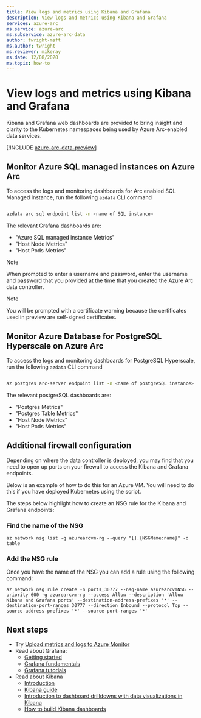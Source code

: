 ```yaml
---
title: View logs and metrics using Kibana and Grafana
description: View logs and metrics using Kibana and Grafana
services: azure-arc
ms.service: azure-arc
ms.subservice: azure-arc-data
author: twright-msft
ms.author: twright
ms.reviewer: mikeray
ms.date: 12/08/2020
ms.topic: how-to
---
```


# View logs and metrics using Kibana and Grafana

Kibana and Grafana web dashboards are provided to bring insight and clarity to the Kubernetes namespaces being used by Azure Arc-enabled data services.

[!INCLUDE [azure-arc-data-preview](../../../includes/azure-arc-data-preview.md)]


## Monitor Azure SQL managed instances on Azure Arc

To access the logs and monitoring dashboards for Arc enabled SQL Managed Instance, run the following `azdata` CLI command

```bash

azdata arc sql endpoint list -n <name of SQL instance>

```
The relevant Grafana dashboards are:

* "Azure SQL managed instance Metrics"
* "Host Node Metrics"
* "Host Pods Metrics"


> [!NOTE]
>  When prompted to enter a username and password, enter the username and password that you provided at the time that you created the Azure Arc data controller.

> [!NOTE]
>  You will be prompted with a certificate warning because the certificates used in preview are self-signed certificates.


## Monitor Azure Database for PostgreSQL Hyperscale on Azure Arc

To access the logs and monitoring dashboards for PostgreSQL Hyperscale, run the following `azdata` CLI command

```bash

az postgres arc-server endpoint list -n <name of postgreSQL instance>

```

The relevant postgreSQL dashboards are:

* "Postgres Metrics"
* "Postgres Table Metrics"
* "Host Node Metrics"
* "Host Pods Metrics"


## Additional firewall configuration

Depending on where the data controller is deployed, you may find that you need to open up ports on your firewall to access the Kibana and Grafana endpoints.

Below is an example of how to do this for an Azure VM. You will need to do this if you have deployed Kubernetes using the script.

The steps below highlight how to create an NSG rule for the Kibana and Grafana endpoints:

### Find the name of the NSG

```azurecli
az network nsg list -g azurearcvm-rg --query "[].{NSGName:name}" -o table
```

### Add the NSG rule

Once you have the name of the NSG you can add a rule using the following command:

```azurecli
az network nsg rule create -n ports_30777 --nsg-name azurearcvmNSG --priority 600 -g azurearcvm-rg --access Allow --description 'Allow Kibana and Grafana ports' --destination-address-prefixes '*' --destination-port-ranges 30777 --direction Inbound --protocol Tcp --source-address-prefixes '*' --source-port-ranges '*'
```


## Next steps
- Try [Upload metrics and logs to Azure Monitor](upload-metrics-and-logs-to-azure-monitor.md)
- Read about Grafana:
   - [Getting started](https://grafana.com/docs/grafana/latest/getting-started/getting-started)
   - [Grafana fundamentals](https://grafana.com/tutorials/grafana-fundamentals/#1)
   - [Grafana tutorials](https://grafana.com/tutorials/grafana-fundamentals/#1)
- Read about Kibana
   - [Introduction](https://www.elastic.co/webinars/getting-started-kibana?baymax=default&elektra=docs&storm=top-video)
   - [Kibana guide](https://www.elastic.co/guide/en/kibana/current/index.html)
   - [Introduction to dashboard drilldowns with data visualizations in Kibana](https://www.elastic.co/webinars/dashboard-drilldowns-with-data-visualizations-in-kibana/)
   - [How to build Kibana dashboards](https://www.elastic.co/webinars/how-to-build-kibana-dashboards/)


